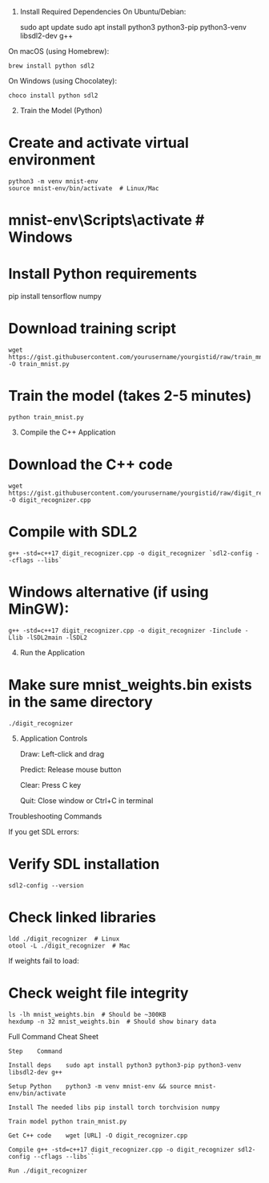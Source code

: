 1. Install Required Dependencies
On Ubuntu/Debian:

    sudo apt update
    sudo apt install python3 python3-pip python3-venv libsdl2-dev g++

On macOS (using Homebrew):

    brew install python sdl2

On Windows (using Chocolatey):

    choco install python sdl2

2. Train the Model (Python)


# Create and activate virtual environment
   
    python3 -m venv mnist-env
    source mnist-env/bin/activate  # Linux/Mac
    
# mnist-env\Scripts\activate  # Windows

# Install Python requirements
   
   pip install tensorflow numpy

# Download training script
    
    wget https://gist.githubusercontent.com/yourusername/yourgistid/raw/train_mnist.py -O train_mnist.py

# Train the model (takes 2-5 minutes)
    
    python train_mnist.py

3. Compile the C++ Application

# Download the C++ code

    wget https://gist.githubusercontent.com/yourusername/yourgistid/raw/digit_recognizer.cpp -O digit_recognizer.cpp

# Compile with SDL2

    g++ -std=c++17 digit_recognizer.cpp -o digit_recognizer `sdl2-config --cflags --libs`
    
# Windows alternative (if using MinGW):

    g++ -std=c++17 digit_recognizer.cpp -o digit_recognizer -Iinclude -Llib -lSDL2main -lSDL2

4. Run the Application

# Make sure mnist_weights.bin exists in the same directory
    
    ./digit_recognizer

5. Application Controls

    Draw: Left-click and drag

    Predict: Release mouse button

    Clear: Press C key

    Quit: Close window or Ctrl+C in terminal

Troubleshooting Commands

If you get SDL errors:


# Verify SDL installation
    
    sdl2-config --version

# Check linked libraries
    
    ldd ./digit_recognizer  # Linux
    otool -L ./digit_recognizer  # Mac

If weights fail to load:

# Check weight file integrity
    ls -lh mnist_weights.bin  # Should be ~300KB
    hexdump -n 32 mnist_weights.bin  # Should show binary data

Full Command Cheat Sheet

    Step	Command
    
    Install deps	sudo apt install python3 python3-pip python3-venv libsdl2-dev g++
    
    Setup Python	python3 -m venv mnist-env && source mnist-env/bin/activate
    
    Install The needed libs	pip install torch torchvision numpy
    
    Train model	python train_mnist.py
    
    Get C++ code	wget [URL] -O digit_recognizer.cpp
    
    Compile	g++ -std=c++17 digit_recognizer.cpp -o digit_recognizer sdl2-config --cflags --libs``
    
    Run	./digit_recognizer

